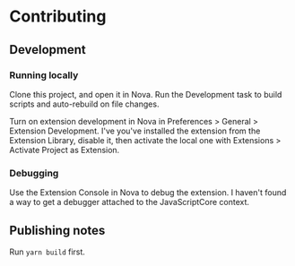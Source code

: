 # Contributing

## Development

### Running locally

Clone this project, and open it in Nova. Run the Development task to build scripts and auto-rebuild on file changes.

Turn on extension development in Nova in Preferences > General > Extension Development. I've you've installed the extension from the Extension Library, disable it, then activate the local one with Extensions > Activate Project as Extension.

### Debugging

Use the Extension Console in Nova to debug the extension. I haven't found a way to get a debugger attached to the JavaScriptCore context.

## Publishing notes

Run `yarn build` first.
